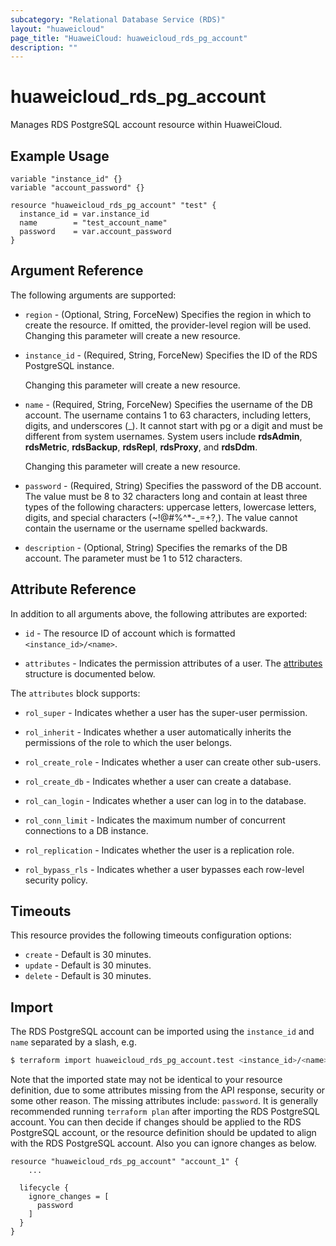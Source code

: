 ```yaml
---
subcategory: "Relational Database Service (RDS)"
layout: "huaweicloud"
page_title: "HuaweiCloud: huaweicloud_rds_pg_account"
description: ""
---
```


# huaweicloud_rds_pg_account

Manages RDS PostgreSQL account resource within HuaweiCloud.

## Example Usage

```hcl
variable "instance_id" {}
variable "account_password" {}

resource "huaweicloud_rds_pg_account" "test" {
  instance_id = var.instance_id
  name        = "test_account_name"
  password    = var.account_password
}
```

## Argument Reference

The following arguments are supported:

* `region` - (Optional, String, ForceNew) Specifies the region in which to create the resource.
  If omitted, the provider-level region will be used. Changing this parameter will create a new resource.

* `instance_id` - (Required, String, ForceNew) Specifies the ID of the RDS PostgreSQL instance.

  Changing this parameter will create a new resource.

* `name` - (Required, String, ForceNew) Specifies the username of the DB account. The username contains 1 to 63
  characters, including letters, digits, and underscores (_). It cannot start with pg or a digit and must be different
  from system usernames. System users include **rdsAdmin**, **rdsMetric**, **rdsBackup**, **rdsRepl**, **rdsProxy**,
  and **rdsDdm**.

  Changing this parameter will create a new resource.

* `password` - (Required, String) Specifies the password of the DB account. The value must be 8 to 32 characters long
  and contain at least three types of the following characters: uppercase letters, lowercase letters, digits, and special
  characters (~!@#%^*-_=+?,). The value cannot contain the username or the username spelled backwards.

* `description` - (Optional, String) Specifies the remarks of the DB account. The parameter must be 1 to 512 characters.

## Attribute Reference

In addition to all arguments above, the following attributes are exported:

* `id` - The resource ID of account which is formatted `<instance_id>/<name>`.

* `attributes` - Indicates the permission attributes of a user.
  The [attributes](#PgAccount_Attributes) structure is documented below.

<a name="PgAccount_Attributes"></a>
The `attributes` block supports:

* `rol_super` - Indicates whether a user has the super-user permission.

* `rol_inherit` - Indicates whether a user automatically inherits the permissions of the role to which the user belongs.

* `rol_create_role` - Indicates whether a user can create other sub-users.

* `rol_create_db` - Indicates whether a user can create a database.

* `rol_can_login` - Indicates whether a user can log in to the database.

* `rol_conn_limit` - Indicates the maximum number of concurrent connections to a DB instance.

* `rol_replication` - Indicates whether the user is a replication role.

* `rol_bypass_rls` - Indicates whether a user bypasses each row-level security policy.

## Timeouts

This resource provides the following timeouts configuration options:

* `create` - Default is 30 minutes.
* `update` - Default is 30 minutes.
* `delete` - Default is 30 minutes.

## Import

The RDS PostgreSQL account can be imported using the `instance_id` and `name` separated by a slash, e.g.

```bash
$ terraform import huaweicloud_rds_pg_account.test <instance_id>/<name>
```

Note that the imported state may not be identical to your resource definition, due to some attributes missing from the
API response, security or some other reason. The missing attributes include: `password`. It is generally recommended
running `terraform plan` after importing the RDS PostgreSQL account. You can then decide if changes should be applied to
the RDS PostgreSQL account, or the resource definition should be updated to align with the RDS PostgreSQL account. Also
you can ignore changes as below.

```hcl
resource "huaweicloud_rds_pg_account" "account_1" {
    ...

  lifecycle {
    ignore_changes = [
      password
    ]
  }
}
```
